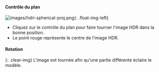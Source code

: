 
#### Contrôle du plan

![images/hdri-spherical-proj.png](images/hdri-spherical-proj.png){: .float-img-left}

* Cliquez sur le contrôle du plan pour faire tourner l'image HDR dans la bonne position.
* Le point rouge représente le centre de l'image HDR.

#### Rotation
{: .clear-img}
L'image est tournée afin qu'une partie différente éclaire le modèle.